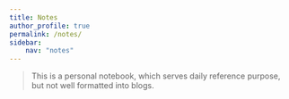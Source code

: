```yaml
---
title: Notes
author_profile: true
permalink: /notes/
sidebar:
    nav: "notes"
---
```

> This is a personal notebook, which serves daily reference purpose, but not well formatted into blogs.
